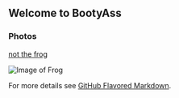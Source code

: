 ## Welcome to BootyAss

### Photos
[not the frog](https://bootyass.github.io/Files/black.png)

![Image of Frog](https://bootyass.github.io/Files/Frog.png)

For more details see [GitHub Flavored Markdown](https://guides.github.com/features/mastering-markdown/).
